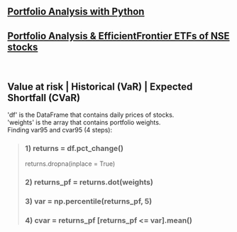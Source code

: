 
## [Portfolio Analysis with Python](https://github.com/s1dewalker/Portfolio_Analysis/blob/main/Portfolio_Analysis.ipynb) <br/>
## [Portfolio Analysis & EfficientFrontier ETFs of NSE stocks](https://github.com/s1dewalker/Portfolio_Analysis/blob/main/ETFs.ipynb)
<br/> 

## Value at risk | Historical (VaR) | Expected Shortfall (CVaR) <br/>
'df' is the DataFrame that contains daily prices of stocks. <br/>
'weights' is the array that contains portfolio weights. <br/>
 Finding var95 and cvar95 (4 steps):<br/>
> ### 1) returns = df.pct_change()
> returns.dropna(inplace = True)
> ### 2) returns_pf = returns.dot(weights)
> ### 3) var = np.percentile(returns_pf, 5)
> ### 4) cvar = returns_pf [returns_pf <= var].mean()
